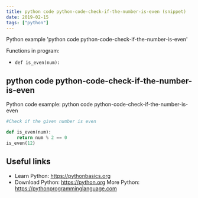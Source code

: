 ```yaml
---
title: python code python-code-check-if-the-number-is-even (snippet)
date: 2019-02-15
tags: ["python"]
---
```

Python example 'python code python-code-check-if-the-number-is-even'

Functions in program: 
* `def is_even(num):`

## python code python-code-check-if-the-number-is-even

Python code example: python code python-code-check-if-the-number-is-even

```python
#Check if the given number is even

def is_even(num):
    return num % 2 == 0
is_even(12)


```

## Useful links

- Learn Python: https://pythonbasics.org
- Download Python: https://python.org
More Python: https://pythonprogramminglanguage.com
